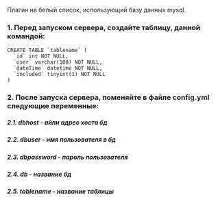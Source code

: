 Плагин на белый список, использующий базу данных mysql.

### 1. Перед запуском сервера, создайте таблицу, данной командой:
```
CREATE TABLE `tablename` (
  `id` int NOT NULL,
  `user` varchar(100) NOT NULL,
  `dateTime` datetime NOT NULL,
  `included` tinyint(1) NOT NULL
)
```
### 2. После запуска сервера, поменяйте в файле config.yml следующие переменные:
  #####   2.1. dbhost - айпи адрес хоста бд
  #####   2.2. dbuser - имя пользователя в бд
  #####   2.3. dbpassword - пароль пользователя
  #####   2.4. db - название бд
  #####   2.5. tablename - название таблицы
